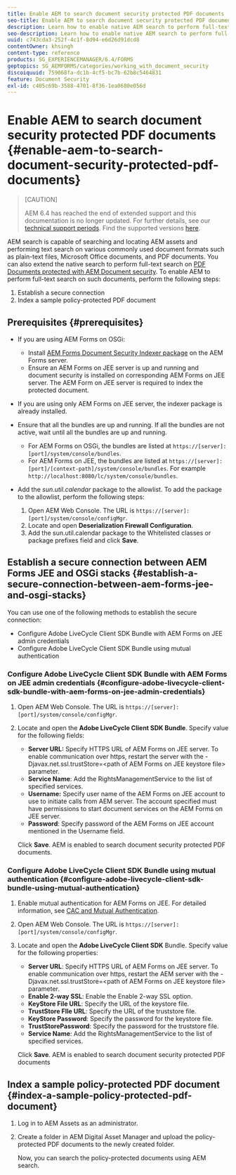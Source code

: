 ```yaml
---
title: Enable AEM to search document security protected PDF documents
seo-title: Enable AEM to search document security protected PDF documents
description: Learn how to enable native AEM search to perform full-text search on DRM protected PDF documents.  
seo-description: Learn how to enable native AEM search to perform full-text search on DRM protected PDF documents.  
uuid: c743cda3-252f-4c1f-8d94-e6d26d91dcd8
contentOwner: khsingh
content-type: reference
products: SG_EXPERIENCEMANAGER/6.4/FORMS
geptopics: SG_AEMFORMS/categories/working_with_document_security
discoiquuid: 759068fa-dc1b-4cf5-bc7b-62b8c5464831
feature: Document Security
exl-id: c405c69b-3588-4701-8f36-1ea0680e056d
---
```

# Enable AEM to search document security protected PDF documents {#enable-aem-to-search-document-security-protected-pdf-documents}

>[CAUTION]
>
>AEM 6.4 has reached the end of extended support and this documentation is no longer updated. For further details, see our [technical support periods](https://helpx.adobe.com/support/programs/eol-matrix.html). Find the supported versions [here](https://experienceleague.adobe.com/docs/).

AEM search is capable of searching and locating AEM assets and performing text search on various commonly used document formats such as plain-text files, Microsoft Office documents, and PDF documents. You can also extend the native search to perform full-text search on [PDF Documents protected with AEM Document security](/help/forms/using/admin-help/document-security.md). To enable AEM to perform full-text search on such documents, perform the following steps:

1. Establish a secure connection
1. Index a sample policy-protected PDF document

## Prerequisites {#prerequisites}

* If you are using AEM Forms on OSGi:

    * Install [AEM Forms Document Security Indexer package](https://helpx.adobe.com/aem-forms/kb/aem-forms-releases.html) on the AEM Forms server. 
    * Ensure an AEM Forms on JEE server is up and running and document security is installed on corresponding AEM Forms on JEE server. The AEM Form on JEE server is required to index the protected document.

* If you are using only AEM Forms on JEE server, the indexer package is already installed.  
* Ensure that all the bundles are up and running. If all the bundles are not active, wait until all the bundles are up and running.

    * For AEM Forms on OSGi, the bundles are listed at `https://[server]:[port]/system/console/bundles`.
    * For AEM Forms on JEE, the bundles are listed at `https://[server]:[port]/[context-path]/system/console/bundles`. For example `http://localhost:8080/lc/system/console/bundles`.

* Add the *sun.util.calendar* package to the allowlist. To add the package to the allowlist, perform the following steps:

    1. Open AEM Web Console. The URL is `https://[server]:[port]/system/console/configMgr`.
    1. Locate and open **Deserialization Firewall Configuration**.
    1. Add the sun.util.calendar package to the Whitelisted classes or package prefixes field and click **Save**.

## Establish a secure connection between AEM Forms JEE and OSGi stacks {#establish-a-secure-connection-between-aem-forms-jee-and-osgi-stacks}

You can use one of the following methods to establish the secure connection:

* Configure Adobe LiveCycle Client SDK Bundle with AEM Forms on JEE admin credentials
* Configure Adobe LiveCycle Client SDK Bundle using mutual authentication

### Configure Adobe LiveCycle Client SDK Bundle with AEM Forms on JEE admin credentials {#configure-adobe-livecycle-client-sdk-bundle-with-aem-forms-on-jee-admin-credentials}

1. Open AEM Web Console. The URL is `https://[server]:[port]/system/console/configMgr`.
1. Locate and open the **Adobe LiveCycle Client SDK Bundle**. Specify value for the following fields:

    * **Server URL:** Specify HTTPS URL of AEM Forms on JEE server. To enable communication over https, restart the server with the -Djavax.net.ssl.trustStore=&lt;path of AEM Forms on JEE keystore file&gt; parameter.
    * **Service Name**: Add the RightsManagementService to the list of specified services.
    * **Username:** Specify user name of the AEM Forms on JEE account to use to initiate calls from AEM server. The account specified must have permissions to start document services on the AEM Forms on JEE server.
    * **Password**: Specify password of the AEM Forms on JEE account mentioned in the Username field.

   Click **Save**. AEM is enabled to search document security protected PDF documents.

### Configure Adobe LiveCycle Client SDK Bundle using mutual authentication {#configure-adobe-livecycle-client-sdk-bundle-using-mutual-authentication}

1. Enable mutual authentication for AEM Forms on JEE. For detailed information, see [CAC and Mutual Authentication](https://helpx.adobe.com/livecycle/kb/cac-mutual-authentication.html).
1. Open AEM Web Console. The URL is `https://[server]:[port]/system/console/configMgr`.
1. Locate and open the **Adobe LiveCycle Client SDK** Bundle. Specify value for the following properties:

    * **Server URL**: Specify HTTPS URL of AEM Forms on JEE server. To enable communication over https, restart the AEM server with the -Djavax.net.ssl.trustStore=&lt;path of AEM Forms on JEE keystore file&gt; parameter.
    * **Enable 2-way SSL**: Enable the Enable 2-way SSL option.
    * **KeyStore File URL**: Specify the URL of the keystore file.
    * **TrustStore FIle URL**: Specify the URL of the truststore file.
    * **KeyStore Password**: Specify the password for the keystore file.
    * **TrustStorePassword**: Specify the password for the truststore file.
    * **Service Name**: Add the RightsManagementService to the list of specified services.

   Click **Save**. AEM is enabled to search document security protected PDF documents

## Index a sample policy-protected PDF document {#index-a-sample-policy-protected-pdf-document}

1. Log in to AEM Assets as an administrator.
1. Create a folder in AEM Digital Asset Manager and upload the policy-protected PDF documents to the newly created folder.

   Now, you can search the policy-protected documents using AEM search.
